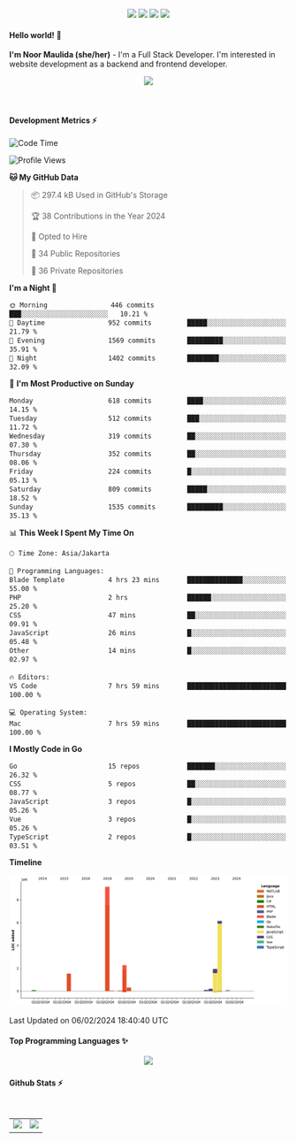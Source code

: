 <p align="center">
  <img src="https://dev.discordprofiles.me/badge/status/814439552055771206?simple=true">
  <img src="https://dev.discordprofiles.me/badge/playing/814439552055771206">
  <img src="https://dev.discordprofiles.me/badge/vscode/814439552055771206">
  <img src="https://dev.discordprofiles.me/badge/spotify/814439552055771206">
</p>

#### Hello world! 👋
**I'm Noor Maulida (she/her)** - I'm a Full Stack Developer. I'm interested in website development as a backend and frontend developer.

<p align="center">
  <img src="https://skillicons.dev/icons?i=go,php,laravel,nodejs,vue,express,ruby,mongodb,docker,aws,gcp" />
</p>
<br>

#### Development Metrics ⚡
<!--START_SECTION:waka-->
![Code Time](http://img.shields.io/badge/Code%20Time-357%20hrs%207%20mins-blue)

![Profile Views](http://img.shields.io/badge/Profile%20Views-0-blue)

**🐱 My GitHub Data** 

> 📦 297.4 kB Used in GitHub's Storage 
 > 
> 🏆 38 Contributions in the Year 2024
 > 
> 💼 Opted to Hire
 > 
> 📜 34 Public Repositories 
 > 
> 🔑 36 Private Repositories 
 > 
**I'm a Night 🦉** 

```text
🌞 Morning                446 commits         ███░░░░░░░░░░░░░░░░░░░░░░   10.21 % 
🌆 Daytime                952 commits         █████░░░░░░░░░░░░░░░░░░░░   21.79 % 
🌃 Evening                1569 commits        █████████░░░░░░░░░░░░░░░░   35.91 % 
🌙 Night                  1402 commits        ████████░░░░░░░░░░░░░░░░░   32.09 % 
```
📅 **I'm Most Productive on Sunday** 

```text
Monday                   618 commits         ████░░░░░░░░░░░░░░░░░░░░░   14.15 % 
Tuesday                  512 commits         ███░░░░░░░░░░░░░░░░░░░░░░   11.72 % 
Wednesday                319 commits         ██░░░░░░░░░░░░░░░░░░░░░░░   07.30 % 
Thursday                 352 commits         ██░░░░░░░░░░░░░░░░░░░░░░░   08.06 % 
Friday                   224 commits         █░░░░░░░░░░░░░░░░░░░░░░░░   05.13 % 
Saturday                 809 commits         █████░░░░░░░░░░░░░░░░░░░░   18.52 % 
Sunday                   1535 commits        █████████░░░░░░░░░░░░░░░░   35.13 % 
```


📊 **This Week I Spent My Time On** 

```text
🕑︎ Time Zone: Asia/Jakarta

💬 Programming Languages: 
Blade Template           4 hrs 23 mins       ██████████████░░░░░░░░░░░   55.00 % 
PHP                      2 hrs               ██████░░░░░░░░░░░░░░░░░░░   25.20 % 
CSS                      47 mins             ██░░░░░░░░░░░░░░░░░░░░░░░   09.91 % 
JavaScript               26 mins             █░░░░░░░░░░░░░░░░░░░░░░░░   05.48 % 
Other                    14 mins             █░░░░░░░░░░░░░░░░░░░░░░░░   02.97 % 

🔥 Editors: 
VS Code                  7 hrs 59 mins       █████████████████████████   100.00 % 

💻 Operating System: 
Mac                      7 hrs 59 mins       █████████████████████████   100.00 % 
```

**I Mostly Code in Go** 

```text
Go                       15 repos            ███████░░░░░░░░░░░░░░░░░░   26.32 % 
CSS                      5 repos             ██░░░░░░░░░░░░░░░░░░░░░░░   08.77 % 
JavaScript               3 repos             █░░░░░░░░░░░░░░░░░░░░░░░░   05.26 % 
Vue                      3 repos             █░░░░░░░░░░░░░░░░░░░░░░░░   05.26 % 
TypeScript               2 repos             █░░░░░░░░░░░░░░░░░░░░░░░░   03.51 % 
```



**Timeline**

![Lines of Code chart](https://raw.githubusercontent.com/noormaulida/noormaulida/main/assets/bar_graph.png)


 Last Updated on 06/02/2024 18:40:40 UTC
<!--END_SECTION:waka-->

#### Top Programming Languages ✨
<p align="center">
  <img src="https://api.githubtrends.io/user/svg/noormaulida/langs?time_range=one_year&include_private=true&compact=true&theme=dark" />
</p>

#### Github Stats ⚡
<p align="center">
  <table>
    <tr>
      <td>
        <img src="https://github-readme-streak-stats.herokuapp.com?user=noormaulida&theme=react&hide_border=true&mode=weekly" height="180" />
      </td>
      <td>
        <img src="https://github-readme-stats.vercel.app/api?username=noormaulida&theme=react&count_private=true&hide_border=true&line_height=20" height="180"/>
      </td>
    </tr>
</p>
<br>

